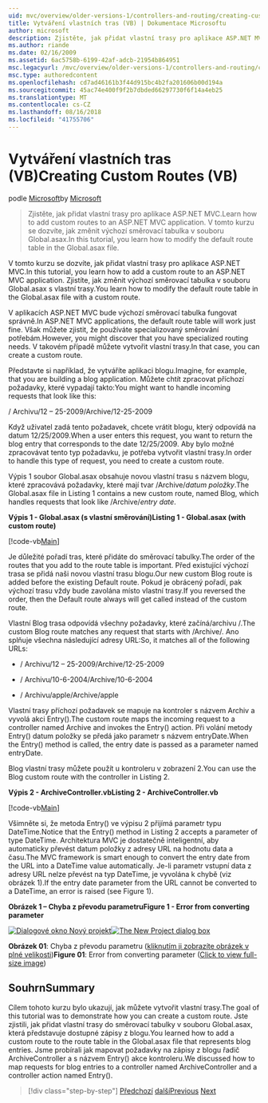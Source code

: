 ```yaml
---
uid: mvc/overview/older-versions-1/controllers-and-routing/creating-custom-routes-vb
title: Vytváření vlastních tras (VB) | Dokumentace Microsoftu
author: microsoft
description: Zjistěte, jak přidat vlastní trasy pro aplikace ASP.NET MVC. V tomto kurzu se dozvíte, jak změnit výchozí směrovací tabulka v souboru Global.asax.
ms.author: riande
ms.date: 02/16/2009
ms.assetid: 6ac5758b-6199-42af-adcb-21954b864951
msc.legacyurl: /mvc/overview/older-versions-1/controllers-and-routing/creating-custom-routes-vb
msc.type: authoredcontent
ms.openlocfilehash: cd7ad46161b3f44d915bc4b2fa201606b00d194a
ms.sourcegitcommit: 45ac74e400f9f2b7dbded66297730f6f14a4eb25
ms.translationtype: MT
ms.contentlocale: cs-CZ
ms.lasthandoff: 08/16/2018
ms.locfileid: "41755706"
---
```

<a name="creating-custom-routes-vb"></a><span data-ttu-id="f0e80-104">Vytváření vlastních tras (VB)</span><span class="sxs-lookup"><span data-stu-id="f0e80-104">Creating Custom Routes (VB)</span></span>
====================
<span data-ttu-id="f0e80-105">podle [Microsoft](https://github.com/microsoft)</span><span class="sxs-lookup"><span data-stu-id="f0e80-105">by [Microsoft](https://github.com/microsoft)</span></span>

> <span data-ttu-id="f0e80-106">Zjistěte, jak přidat vlastní trasy pro aplikace ASP.NET MVC.</span><span class="sxs-lookup"><span data-stu-id="f0e80-106">Learn how to add custom routes to an ASP.NET MVC application.</span></span> <span data-ttu-id="f0e80-107">V tomto kurzu se dozvíte, jak změnit výchozí směrovací tabulka v souboru Global.asax.</span><span class="sxs-lookup"><span data-stu-id="f0e80-107">In this tutorial, you learn how to modify the default route table in the Global.asax file.</span></span>


<span data-ttu-id="f0e80-108">V tomto kurzu se dozvíte, jak přidat vlastní trasy pro aplikace ASP.NET MVC.</span><span class="sxs-lookup"><span data-stu-id="f0e80-108">In this tutorial, you learn how to add a custom route to an ASP.NET MVC application.</span></span> <span data-ttu-id="f0e80-109">Zjistíte, jak změnit výchozí směrovací tabulka v souboru Global.asax s vlastní trasy.</span><span class="sxs-lookup"><span data-stu-id="f0e80-109">You learn how to modify the default route table in the Global.asax file with a custom route.</span></span>

<span data-ttu-id="f0e80-110">V aplikacích ASP.NET MVC bude výchozí směrovací tabulka fungovat správně.</span><span class="sxs-lookup"><span data-stu-id="f0e80-110">In ASP.NET MVC applications, the default route table will work just fine.</span></span> <span data-ttu-id="f0e80-111">Však můžete zjistit, že používáte specializovaný směrování potřebám.</span><span class="sxs-lookup"><span data-stu-id="f0e80-111">However, you might discover that you have specialized routing needs.</span></span> <span data-ttu-id="f0e80-112">V takovém případě můžete vytvořit vlastní trasy.</span><span class="sxs-lookup"><span data-stu-id="f0e80-112">In that case, you can create a custom route.</span></span>

<span data-ttu-id="f0e80-113">Představte si například, že vytváříte aplikaci blogu.</span><span class="sxs-lookup"><span data-stu-id="f0e80-113">Imagine, for example, that you are building a blog application.</span></span> <span data-ttu-id="f0e80-114">Můžete chtít zpracovat příchozí požadavky, které vypadají takto:</span><span class="sxs-lookup"><span data-stu-id="f0e80-114">You might want to handle incoming requests that look like this:</span></span>

<span data-ttu-id="f0e80-115">/ Archivu/12 – 25-2009</span><span class="sxs-lookup"><span data-stu-id="f0e80-115">/Archive/12-25-2009</span></span>

<span data-ttu-id="f0e80-116">Když uživatel zadá tento požadavek, chcete vrátit blogu, který odpovídá na datum 12/25/2009.</span><span class="sxs-lookup"><span data-stu-id="f0e80-116">When a user enters this request, you want to return the blog entry that corresponds to the date 12/25/2009.</span></span> <span data-ttu-id="f0e80-117">Aby bylo možné zpracovávat tento typ požadavku, je potřeba vytvořit vlastní trasy.</span><span class="sxs-lookup"><span data-stu-id="f0e80-117">In order to handle this type of request, you need to create a custom route.</span></span>

<span data-ttu-id="f0e80-118">Výpis 1 soubor Global.asax obsahuje novou vlastní trasu s názvem blogu, které zpracovává požadavky, které mají tvar /Archive/*datum položky*.</span><span class="sxs-lookup"><span data-stu-id="f0e80-118">The Global.asax file in Listing 1 contains a new custom route, named Blog, which handles requests that look like /Archive/*entry date*.</span></span>

<span data-ttu-id="f0e80-119">**Výpis 1 - Global.asax (s vlastní směrování)**</span><span class="sxs-lookup"><span data-stu-id="f0e80-119">**Listing 1 - Global.asax (with custom route)**</span></span>

[!code-vb[Main](creating-custom-routes-vb/samples/sample1.vb)]

<span data-ttu-id="f0e80-120">Je důležité pořadí tras, které přidáte do směrovací tabulky.</span><span class="sxs-lookup"><span data-stu-id="f0e80-120">The order of the routes that you add to the route table is important.</span></span> <span data-ttu-id="f0e80-121">Před existující výchozí trasa se přidá naši novou vlastní trasu blogu.</span><span class="sxs-lookup"><span data-stu-id="f0e80-121">Our new custom Blog route is added before the existing Default route.</span></span> <span data-ttu-id="f0e80-122">Pokud je obrácený pořadí, pak výchozí trasu vždy bude zavolána místo vlastní trasy.</span><span class="sxs-lookup"><span data-stu-id="f0e80-122">If you reversed the order, then the Default route always will get called instead of the custom route.</span></span>

<span data-ttu-id="f0e80-123">Vlastní Blog trasa odpovídá všechny požadavky, které začíná/archivu /.</span><span class="sxs-lookup"><span data-stu-id="f0e80-123">The custom Blog route matches any request that starts with /Archive/.</span></span> <span data-ttu-id="f0e80-124">Ano splňuje všechna následující adresy URL:</span><span class="sxs-lookup"><span data-stu-id="f0e80-124">So, it matches all of the following URLs:</span></span>

- <span data-ttu-id="f0e80-125">/ Archivu/12 – 25-2009</span><span class="sxs-lookup"><span data-stu-id="f0e80-125">/Archive/12-25-2009</span></span>

- <span data-ttu-id="f0e80-126">/ Archivu/10-6-2004</span><span class="sxs-lookup"><span data-stu-id="f0e80-126">/Archive/10-6-2004</span></span>

- <span data-ttu-id="f0e80-127">/ Archivu/apple</span><span class="sxs-lookup"><span data-stu-id="f0e80-127">/Archive/apple</span></span>

<span data-ttu-id="f0e80-128">Vlastní trasy příchozí požadavek se mapuje na kontroler s názvem Archiv a vyvolá akci Entry().</span><span class="sxs-lookup"><span data-stu-id="f0e80-128">The custom route maps the incoming request to a controller named Archive and invokes the Entry() action.</span></span> <span data-ttu-id="f0e80-129">Při volání metody Entry() datum položky se předá jako parametr s názvem entryDate.</span><span class="sxs-lookup"><span data-stu-id="f0e80-129">When the Entry() method is called, the entry date is passed as a parameter named entryDate.</span></span>

<span data-ttu-id="f0e80-130">Blog vlastní trasy můžete použít u kontroleru v zobrazení 2.</span><span class="sxs-lookup"><span data-stu-id="f0e80-130">You can use the Blog custom route with the controller in Listing 2.</span></span>

<span data-ttu-id="f0e80-131">**Výpis 2 - ArchiveController.vb**</span><span class="sxs-lookup"><span data-stu-id="f0e80-131">**Listing 2 - ArchiveController.vb**</span></span>

[!code-vb[Main](creating-custom-routes-vb/samples/sample2.vb)]

<span data-ttu-id="f0e80-132">Všimněte si, že metoda Entry() ve výpisu 2 přijímá parametr typu DateTime.</span><span class="sxs-lookup"><span data-stu-id="f0e80-132">Notice that the Entry() method in Listing 2 accepts a parameter of type DateTime.</span></span> <span data-ttu-id="f0e80-133">Architektura MVC je dostatečně inteligentní, aby automaticky převést datum položky z adresy URL na hodnotu data a času.</span><span class="sxs-lookup"><span data-stu-id="f0e80-133">The MVC framework is smart enough to convert the entry date from the URL into a DateTime value automatically.</span></span> <span data-ttu-id="f0e80-134">Je-li parametr vstupní data z adresy URL nelze převést na typ DateTime, je vyvolána k chybě (viz obrázek 1).</span><span class="sxs-lookup"><span data-stu-id="f0e80-134">If the entry date parameter from the URL cannot be converted to a DateTime, an error is raised (see Figure 1).</span></span>

<span data-ttu-id="f0e80-135">**Obrázek 1 – Chyba z převodu parametru**</span><span class="sxs-lookup"><span data-stu-id="f0e80-135">**Figure 1 - Error from converting parameter**</span></span>


<span data-ttu-id="f0e80-136">[![Dialogové okno Nový projekt](creating-custom-routes-vb/_static/image1.jpg)](creating-custom-routes-vb/_static/image1.png)</span><span class="sxs-lookup"><span data-stu-id="f0e80-136">[![The New Project dialog box](creating-custom-routes-vb/_static/image1.jpg)](creating-custom-routes-vb/_static/image1.png)</span></span>

<span data-ttu-id="f0e80-137">**Obrázek 01**: Chyba z převodu parametru ([kliknutím ji zobrazíte obrázek v plné velikosti](creating-custom-routes-vb/_static/image2.png))</span><span class="sxs-lookup"><span data-stu-id="f0e80-137">**Figure 01**: Error from converting parameter ([Click to view full-size image](creating-custom-routes-vb/_static/image2.png))</span></span>


## <a name="summary"></a><span data-ttu-id="f0e80-138">Souhrn</span><span class="sxs-lookup"><span data-stu-id="f0e80-138">Summary</span></span>

<span data-ttu-id="f0e80-139">Cílem tohoto kurzu bylo ukazují, jak můžete vytvořit vlastní trasy.</span><span class="sxs-lookup"><span data-stu-id="f0e80-139">The goal of this tutorial was to demonstrate how you can create a custom route.</span></span> <span data-ttu-id="f0e80-140">Jste zjistili, jak přidat vlastní trasy do směrovací tabulky v souboru Global.asax, která představuje dostupné zápisy z blogu.</span><span class="sxs-lookup"><span data-stu-id="f0e80-140">You learned how to add a custom route to the route table in the Global.asax file that represents blog entries.</span></span> <span data-ttu-id="f0e80-141">Jsme probírali jak mapovat požadavky na zápisy z blogu řadič ArchiveController a s názvem Entry() akce kontroleru.</span><span class="sxs-lookup"><span data-stu-id="f0e80-141">We discussed how to map requests for blog entries to a controller named ArchiveController and a controller action named Entry().</span></span>

> [!div class="step-by-step"]
> <span data-ttu-id="f0e80-142">[Předchozí](asp-net-mvc-controller-overview-vb.md)
> [další](creating-a-route-constraint-vb.md)</span><span class="sxs-lookup"><span data-stu-id="f0e80-142">[Previous](asp-net-mvc-controller-overview-vb.md)
[Next](creating-a-route-constraint-vb.md)</span></span>
